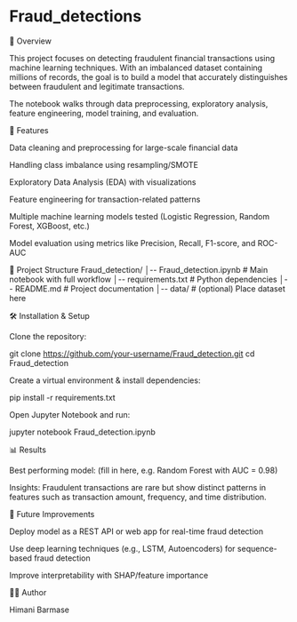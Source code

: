 # Fraud_detections
📌 Overview

This project focuses on detecting fraudulent financial transactions using machine learning techniques. With an imbalanced dataset containing millions of records, the goal is to build a model that accurately distinguishes between fraudulent and legitimate transactions.

The notebook walks through data preprocessing, exploratory analysis, feature engineering, model training, and evaluation.

🚀 Features

Data cleaning and preprocessing for large-scale financial data

Handling class imbalance using resampling/SMOTE

Exploratory Data Analysis (EDA) with visualizations

Feature engineering for transaction-related patterns

Multiple machine learning models tested (Logistic Regression, Random Forest, XGBoost, etc.)

Model evaluation using metrics like Precision, Recall, F1-score, and ROC-AUC

📂 Project Structure
Fraud_detection/
│-- Fraud_detection.ipynb   # Main notebook with full workflow
│-- requirements.txt        # Python dependencies
│-- README.md               # Project documentation
│-- data/                   # (optional) Place dataset here

🛠️ Installation & Setup

Clone the repository:

git clone https://github.com/your-username/Fraud_detection.git
cd Fraud_detection


Create a virtual environment & install dependencies:

pip install -r requirements.txt


Open Jupyter Notebook and run:

jupyter notebook Fraud_detection.ipynb

📊 Results

Best performing model: (fill in here, e.g. Random Forest with AUC = 0.98)

Insights: Fraudulent transactions are rare but show distinct patterns in features such as transaction amount, frequency, and time distribution.

📖 Future Improvements

Deploy model as a REST API or web app for real-time fraud detection

Use deep learning techniques (e.g., LSTM, Autoencoders) for sequence-based fraud detection

Improve interpretability with SHAP/feature importance

👩‍💻 Author

Himani Barmase
